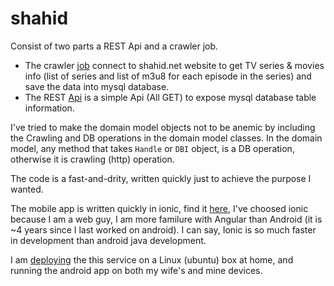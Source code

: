 # shahid

Consist of two parts a REST Api and a crawler job.

* The crawler [job](https://github.com/mhewedy/shahid/blob/master/src/main/java/crawler/Main.java) connect to shahid.net website to get TV series & movies info (list of series and list of m3u8 for each episode in the series) and save the data into mysql database.
* The REST [Api](https://github.com/mhewedy/shahid/blob/master/src/main/java/Api.java) is a simple Api (All GET) to expose mysql database table information. 

I've tried to make the domain model objects not to be anemic by including the Crawling and DB operations in the domain model classes. In the domain model, any method that takes `Handle` or `DBI` object, is a DB operation, otherwise it is crawling (http) operation.

The code is a fast-and-drity, written quickly just to achieve the purpose I wanted.

The mobile app is written quickly in ionic, find it [here](https://github.com/mhewedy/shahid-mobile), I've choosed ionic because I am a web guy, I am more familure with Angular than Android (it is ~4 years since I last worked on android). I can say, Ionic is so much faster in development than android java development.

I am [deploying](https://github.com/mhewedy/shahid/blob/master/run.sh) the this service on a Linux (ubuntu) box at home, and running the android app on both my wife's and mine devices.
